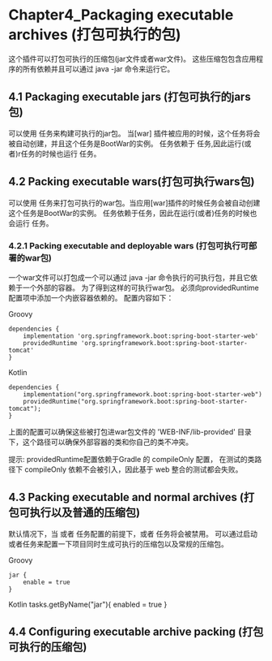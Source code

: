 # Chapter4_Packaging executable archives (打包可执行的包)

这个插件可以打包可执行的压缩包(jar文件或者war文件)。 这些压缩包包含应用程序的所有依赖并且可以通过 java -jar 命令来运行它。 

 ## 4.1 Packaging executable jars (打包可执行的jars包)
 可以使用 <bootJar> 任务来构建可执行的jar包。 当[war] 插件被应用的时候，这个任务将会被自动创建，并且这个任务是BootWar的实例。 <assemble> 任务依赖于 <bootWar> 任务,因此运行<assemble>(或者<build>)r任务的时候也运行<bootWar> 任务。 

 ## 4.2 Packing executable wars(打包可执行wars包) 
 可以使用<bootWars> 任务来打包可执行的war包。当应用[war]插件的时候<bootWars>任务会被自动创建这个任务是BootWar的实例。 <assemble>任务依赖于<bootWar>任务，因此在运行<assemble>(或者<build>)任务的时候也会运行<bootWar> 任务。

### 4.2.1 Packing executable and deployable wars (打包可执行可部署的war包)
一个war文件可以打包成一个可以通过 java -jar 命令执行的可执行包，并且它依赖于一个外部的容器。 为了得到这样的可执行war包。 必须向providedRuntime 配置项中添加一个内嵌容器依赖的。 配置内容如下：

Groovy

    dependencies {
        implementation 'org.springframework.boot:spring-boot-starter-web'
        providedRuntime 'org.springframework.boot:spring-boot-starter-tomcat'
    }

Kotlin

    dependencies {
        implementation("org.springframework.boot:spring-boot-starter-web")
        providedRuntime("org.springframework.boot:spring-boot-starter-tomcat");
    }

上面的配置可以确保这些被打包进war包文件的 'WEB-INF/lib-provided' 目录下，这个路径可以确保外部容器的类和你自己的类不冲突。 

提示: providedRuntime配置依赖于Gradle 的 compileOnly 配置， 在测试的类路径下 compileOnly 依赖不会被引入，因此基于 web 整合的测试都会失败。 


## 4.3 Packing executable and normal archives (打包可执行以及普通的压缩包)
默认情况下，当<bootJar> 或者<bootWar> 任务配置的前提下，<jar>或者<war> 任务将会被禁用。 可以通过启动<jar>或者<war>任务来配置一下项目同时生成可执行的压缩包以及常规的压缩包。 


Groovy

    jar {
        enable = true
    }

Kotlin
    tasks.getByName<Jar>("jar"){
        enabled = true
    }

## 4.4 Configuring executable archive packing (打包可执行的压缩包)


